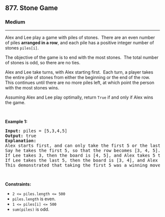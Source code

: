<h2>877. Stone Game</h2><h3>Medium</h3><hr><div style="user-select: auto;"><p style="user-select: auto;">Alex and Lee play a game with piles of stones.&nbsp; There are an even number of&nbsp;piles <strong style="user-select: auto;">arranged in a row</strong>, and each pile has a positive integer number of stones <code style="user-select: auto;">piles[i]</code>.</p>

<p style="user-select: auto;">The objective of the game is to end with the most&nbsp;stones.&nbsp; The total number of stones is odd, so there are no ties.</p>

<p style="user-select: auto;">Alex and Lee take turns, with Alex starting first.&nbsp; Each turn, a player&nbsp;takes the entire pile of stones from either the beginning or the end of the row.&nbsp; This continues until there are no more piles left, at which point the person with the most stones wins.</p>

<p style="user-select: auto;">Assuming Alex and Lee play optimally, return <code style="user-select: auto;">True</code>&nbsp;if and only if Alex wins the game.</p>

<p style="user-select: auto;">&nbsp;</p>
<p style="user-select: auto;"><strong style="user-select: auto;">Example 1:</strong></p>

<pre style="user-select: auto;"><strong style="user-select: auto;">Input:</strong> piles = [5,3,4,5]
<strong style="user-select: auto;">Output:</strong> true
<strong style="user-select: auto;">Explanation: </strong>
Alex starts first, and can only take the first 5 or the last 5.
Say he takes the first 5, so that the row becomes [3, 4, 5].
If Lee takes 3, then the board is [4, 5], and Alex takes 5 to win with 10 points.
If Lee takes the last 5, then the board is [3, 4], and Alex takes 4 to win with 9 points.
This demonstrated that taking the first 5 was a winning move for Alex, so we return true.
</pre>

<p style="user-select: auto;">&nbsp;</p>
<p style="user-select: auto;"><strong style="user-select: auto;">Constraints:</strong></p>

<ul style="user-select: auto;">
	<li style="user-select: auto;"><code style="user-select: auto;">2 &lt;= piles.length &lt;= 500</code></li>
	<li style="user-select: auto;"><code style="user-select: auto;">piles.length</code> is even.</li>
	<li style="user-select: auto;"><code style="user-select: auto;">1 &lt;= piles[i] &lt;= 500</code></li>
	<li style="user-select: auto;"><code style="user-select: auto;">sum(piles)</code> is odd.</li>
</ul>
</div>